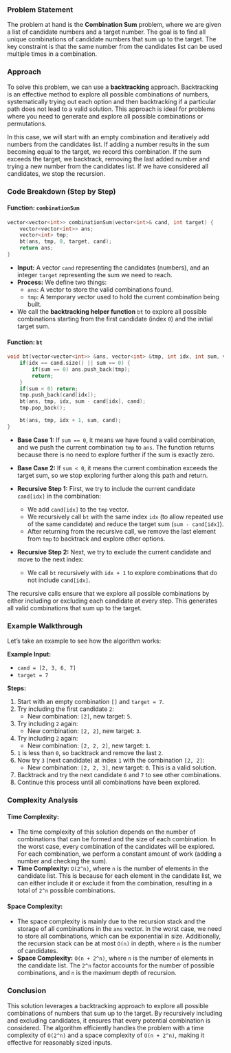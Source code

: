 ### Problem Statement

The problem at hand is the **Combination Sum** problem, where we are given a list of candidate numbers and a target number. The goal is to find all unique combinations of candidate numbers that sum up to the target. The key constraint is that the same number from the candidates list can be used multiple times in a combination.

### Approach

To solve this problem, we can use a **backtracking** approach. Backtracking is an effective method to explore all possible combinations of numbers, systematically trying out each option and then backtracking if a particular path does not lead to a valid solution. This approach is ideal for problems where you need to generate and explore all possible combinations or permutations.

In this case, we will start with an empty combination and iteratively add numbers from the candidates list. If adding a number results in the sum becoming equal to the target, we record this combination. If the sum exceeds the target, we backtrack, removing the last added number and trying a new number from the candidates list. If we have considered all candidates, we stop the recursion.

### Code Breakdown (Step by Step)

#### Function: `combinationSum`

```cpp
vector<vector<int>> combinationSum(vector<int>& cand, int target) {
    vector<vector<int>> ans;
    vector<int> tmp;
    bt(ans, tmp, 0, target, cand);
    return ans;
}
```

- **Input:** A vector `cand` representing the candidates (numbers), and an integer `target` representing the sum we need to reach.
- **Process:** We define two things:
  - `ans`: A vector to store the valid combinations found.
  - `tmp`: A temporary vector used to hold the current combination being built.
- We call the **backtracking helper function** `bt` to explore all possible combinations starting from the first candidate (index `0`) and the initial target sum.
  
#### Function: `bt`

```cpp
void bt(vector<vector<int>> &ans, vector<int> &tmp, int idx, int sum, vector<int> &cand) {
    if(idx == cand.size() || sum == 0) {
        if(sum == 0) ans.push_back(tmp);
        return;
    }
    if(sum < 0) return;
    tmp.push_back(cand[idx]);
    bt(ans, tmp, idx, sum - cand[idx], cand);
    tmp.pop_back();

    bt(ans, tmp, idx + 1, sum, cand);
}
```

- **Base Case 1:** If `sum == 0`, it means we have found a valid combination, and we push the current combination `tmp` to `ans`. The function returns because there is no need to explore further if the sum is exactly zero.
  
- **Base Case 2:** If `sum < 0`, it means the current combination exceeds the target sum, so we stop exploring further along this path and return.
  
- **Recursive Step 1:** First, we try to include the current candidate `cand[idx]` in the combination:
  - We add `cand[idx]` to the `tmp` vector.
  - We recursively call `bt` with the same index `idx` (to allow repeated use of the same candidate) and reduce the target sum (`sum - cand[idx]`).
  - After returning from the recursive call, we remove the last element from `tmp` to backtrack and explore other options.

- **Recursive Step 2:** Next, we try to exclude the current candidate and move to the next index:
  - We call `bt` recursively with `idx + 1` to explore combinations that do not include `cand[idx]`.

The recursive calls ensure that we explore all possible combinations by either including or excluding each candidate at every step. This generates all valid combinations that sum up to the target.

### Example Walkthrough

Let’s take an example to see how the algorithm works:

**Example Input:**
- `cand = [2, 3, 6, 7]`
- `target = 7`

**Steps:**
1. Start with an empty combination `[]` and `target = 7`.
2. Try including the first candidate `2`:
   - New combination: `[2]`, new target: `5`.
3. Try including `2` again:
   - New combination: `[2, 2]`, new target: `3`.
4. Try including `2` again:
   - New combination: `[2, 2, 2]`, new target: `1`.
5. `1` is less than `0`, so backtrack and remove the last `2`.
6. Now try `3` (next candidate) at index `1` with the combination `[2, 2]`:
   - New combination: `[2, 2, 3]`, new target: `0`. This is a valid solution.
7. Backtrack and try the next candidate `6` and `7` to see other combinations.
8. Continue this process until all combinations have been explored.

### Complexity Analysis

#### Time Complexity:
- The time complexity of this solution depends on the number of combinations that can be formed and the size of each combination. In the worst case, every combination of the candidates will be explored. For each combination, we perform a constant amount of work (adding a number and checking the sum).
- **Time Complexity:** `O(2^n)`, where `n` is the number of elements in the candidate list. This is because for each element in the candidate list, we can either include it or exclude it from the combination, resulting in a total of `2^n` possible combinations.

#### Space Complexity:
- The space complexity is mainly due to the recursion stack and the storage of all combinations in the `ans` vector. In the worst case, we need to store all combinations, which can be exponential in size. Additionally, the recursion stack can be at most `O(n)` in depth, where `n` is the number of candidates.
- **Space Complexity:** `O(n + 2^n)`, where `n` is the number of elements in the candidate list. The `2^n` factor accounts for the number of possible combinations, and `n` is the maximum depth of recursion.

### Conclusion

This solution leverages a backtracking approach to explore all possible combinations of numbers that sum up to the target. By recursively including and excluding candidates, it ensures that every potential combination is considered. The algorithm efficiently handles the problem with a time complexity of `O(2^n)` and a space complexity of `O(n + 2^n)`, making it effective for reasonably sized inputs.